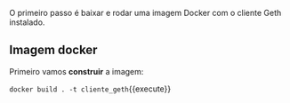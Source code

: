 O primeiro passo é baixar e rodar uma imagem Docker com o cliente Geth instalado.

## Imagem docker

Primeiro vamos **construir** a imagem:

`docker build . -t cliente_geth`{{execute}}
